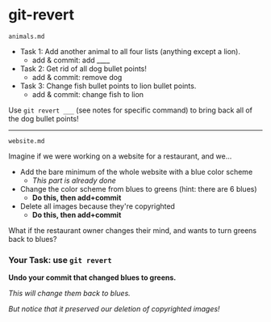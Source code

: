 # git-revert

`animals.md`

* Task 1: Add another animal to all four lists (anything except a lion).
  * add & commit: add ____
* Task 2: Get rid of all dog bullet points!
  * add & commit: remove dog
* Task 3: Change fish bullet points to lion bullet points.
  * add & commit: change fish to lion

Use `git revert ___` (see notes for specific command) to bring back all of the dog bullet points!

---

`website.md`

Imagine if we were working on a website for a restaurant, and we...
* Add the bare minimum of the whole website with a blue color scheme
  * _This part is already done_
* Change the color scheme from blues to greens (hint: there are 6 blues)
  * **Do this, then add+commit**
* Delete all images because they're copyrighted
  * **Do this, then add+commit**

What if the restaurant owner changes their mind, and wants to turn greens back to blues?

### Your Task: use `git revert`

**Undo your commit that changed blues to greens.**

_This will change them back to blues._

_But notice that it preserved our deletion of copyrighted images!_